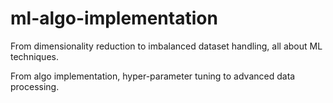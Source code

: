 # ml-algo-implementation
From dimensionality reduction to imbalanced dataset handling, all about ML techniques.

From algo implementation, hyper-parameter tuning to advanced data processing.
